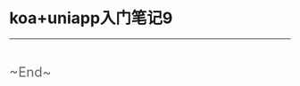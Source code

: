 # koa+uniapp入门笔记9
<ClientOnly>
  <Valine></Valine>
</ClientOnly>



---
<br />

<font color="#666" size="5">\~End~</font>